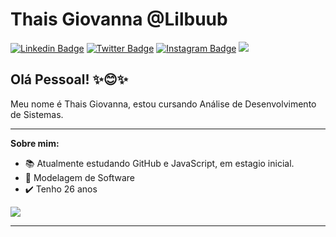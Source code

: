 # Thais Giovanna @Lilbuub

[![Linkedin Badge](https://img.shields.io/badge/-LinkedIn-blue?style=flat&logo=LinkedIn&logoColor=white)](https://www.linkedin.com/)
[![Twitter Badge](https://img.shields.io/badge/-Twitter-1ca0f1?style=flat&logo=Twitter&logoColor=white)](https://twitter.com/)
[![Instagram Badge](https://img.shields.io/badge/-Instagram-C13584?style=flat&logo=Instagram&logoColor=white)](https://www.instagram.com/Lilbuob)
![](https://komarev.com/ghpvc/?username=lilbuub&label=Profile+Views&style=flat&color=C13584)


## Olá Pessoal! ✨😊✨

Meu nome é Thais Giovanna, estou cursando Análise de Desenvolvimento de Sistemas.

---

**Sobre mim:**
- 📚 Atualmente estudando GitHub e JavaScript, em estagio inicial.
- 📙 Modelagem de Software
- ✔️ Tenho 26 anos

![](https://media.tenor.com/rkY5QA5c3VAAAAAC/gato-digitando.gif)


---
